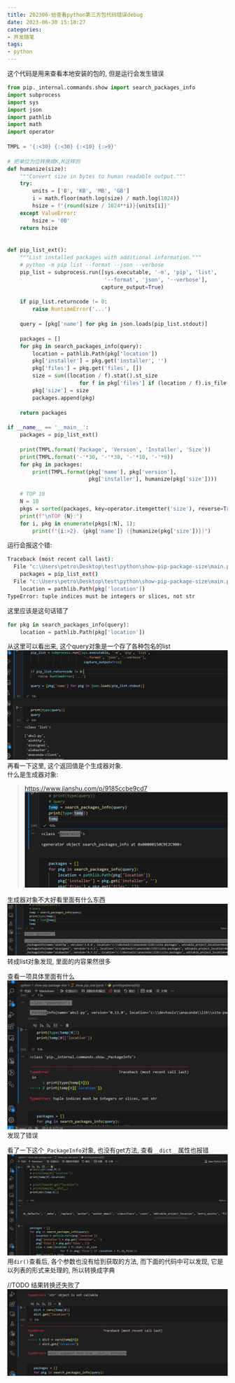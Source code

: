 ```yaml
---
title: 202306-给查看python第三方包代码错误debug
date: 2023-06-30 15:18:27
categories:
- 开发随笔
tags: 
- python
---
```


这个代码是用来查看本地安装的包的, 但是运行会发生错误

```python
from pip._internal.commands.show import search_packages_info
import subprocess
import sys
import json
import pathlib
import math
import operator

TMPL = '{:<30} {:<30} {:<10} {:>9}'

# 把单位为位转换成K,M这样的
def humanize(size):
    """Convert size in bytes to human readable output."""
    try:
        units = ['B', 'KB', 'MB', 'GB']
        i = math.floor(math.log(size) / math.log(1024))
        hsize = f"{round(size / 1024**i)}{units[i]}"
    except ValueError:
        hsize = '0B'
    return hsize


def pip_list_ext():
    """List installed packages with additional information."""
    # python -m pip list --format --json --verbose
    pip_list = subprocess.run([sys.executable, '-m', 'pip', 'list',
                               '--format', 'json', '--verbose'],
                              capture_output=True)

    if pip_list.returncode != 0:
        raise RuntimeError('...')

    query = [pkg['name'] for pkg in json.loads(pip_list.stdout)]
    
    packages = []
    for pkg in search_packages_info(query):
        location = pathlib.Path(pkg['location'])
        pkg['installer'] = pkg.get('installer', '')
        pkg['files'] = pkg.get('files', [])
        size = sum((location / f).stat().st_size
                       for f in pkg['files'] if (location / f).is_file())
        pkg['size'] = size
        packages.append(pkg)

    return packages

if __name__ == '__main__':
    packages = pip_list_ext()

    print(TMPL.format('Package', 'Version', 'Installer', 'Size'))
    print(TMPL.format('-'*30, '-'*30, '-'*10, '-'*9))
    for pkg in packages:
        print(TMPL.format(pkg['name'], pkg['version'],
                          pkg['installer'], humanize(pkg['size'])))

    # TOP 10
    N = 10
    pkgs = sorted(packages, key=operator.itemgetter('size'), reverse=True)
    print(f"\nTOP {N}:")
    for i, pkg in enumerate(pkgs[:N], 1):
        print(f"{i:>2}. {pkg['name']} ({humanize(pkg['size'])})")
```
运行会报这个错:
```bash
Traceback (most recent call last):
  File "c:\Users\petro\Desktop\test\python\show-pip-package-size\main.py", line 47, in <module>
    packages = pip_list_ext()
  File "c:\Users\petro\Desktop\test\python\show-pip-package-size\main.py", line 36, in pip_list_ext
    location = pathlib.Path(pkg['location'])
TypeError: tuple indices must be integers or slices, not str
```
这里应该是这句话错了
```python
for pkg in search_packages_info(query):
    location = pathlib.Path(pkg['location'])
```
从这里可以看出来, 这个query对象是一个存了各种包名的list
![pages](202306-给查看python第三方包代码错误debug/001.png)
再看一下这里, 这个返回值是个生成器对象.  
什么是生成器对象: 
> https://www.jianshu.com/p/9185ccbe9cd7
![pages](202306-给查看python第三方包代码错误debug/002.png)

生成器对象不大好看里面有什么东西
![pages](202306-给查看python第三方包代码错误debug/003.png)
转成list对象发现, 里面的内容果然很多

查看一项具体里面有什么
![pages](202306-给查看python第三方包代码错误debug/004.png)
发现了错误

看了一下这个`_PackageInfo`对象, 也没有get方法, 查看`__dict__`属性也报错
![pages](202306-给查看python第三方包代码错误debug/005.png)
用`dir()`查看后, 各个参数也没有给到获取的方法, 而下面的代码中可以发现, 它是以列表的形式来处理的, 所以转换成字典


//TODO
结果转换还失败了
![pages](202306-给查看python第三方包代码错误debug/006.png)